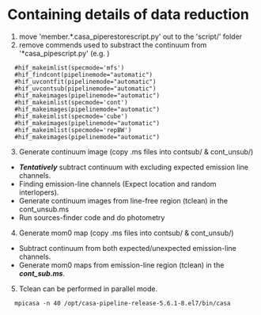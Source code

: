 # Containing details of data reduction

1. move 'member.*.casa_piperestorescript.py' out to the 'script/' folder 
2. remove commends used to substract the continuum from '*casa_pipescript.py' (e.g. )
```
  #hif_makeimlist(specmode='mfs')
  #hif_findcont(pipelinemode="automatic")
  #hif_uvcontfit(pipelinemode="automatic")
  #hif_uvcontsub(pipelinemode="automatic")
  #hif_makeimages(pipelinemode="automatic")
  #hif_makeimlist(specmode='cont')
  #hif_makeimages(pipelinemode="automatic")
  #hif_makeimlist(specmode='cube')
  #hif_makeimages(pipelinemode="automatic")
  #hif_makeimlist(specmode='repBW')
  #hif_makeimages(pipelinemode="automatic")
```
3. Generate continuum image (copy .ms files into contsub/ & cont_unsub/)
  * ***Tentatively*** subtract continuum with excluding expected emission line channels.
  * Finding emission-line channels (Expect location and random interlopers).
  * Generate continuum images from line-free region (tclean) in the cont_unsub.ms
  * Run sources-finder code and do photometry
  
4. Generate mom0 map (copy .ms files into contsub/ & cont_unsub/)
  * Subtract continuum from both expected/unexpected emission-line channels.
  * Generate mom0 maps from emission-line region (tclean) in the ***cont_sub.ms***.

5. Tclean can be performed in parallel mode.
```
  mpicasa -n 40 /opt/casa-pipeline-release-5.6.1-8.el7/bin/casa
```
